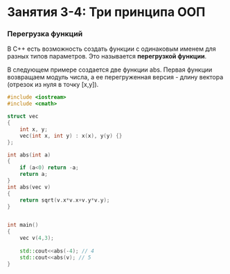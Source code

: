 # Занятия 3-4: Три принципа ООП
### Перегрузка функций

В С++ есть возможность создать функции с одинаковым именем для разных типов параметров. Это называется **перегрузкой функции**.

В следующем примере создается две функции abs. Первая функции возвращаем модуль числа, а ее перегруженная версия - длину вектора (отрезок из нуля в точку [x,y]).

```cpp
#include <iostream>
#include <cmath>

struct vec
{
    int x, y;
    vec(int x, int y) : x(x), y(y) {}
};

int abs(int a)
{
    if (a<0) return -a;
    return a;
}
int abs(vec v)
{
    return sqrt(v.x*v.x+v.y*v.y);
}


int main()
{
    vec v(4,3);
    
    std::cout<<abs(-4); // 4
    std::cout<<abs(v); // 5
}
```
